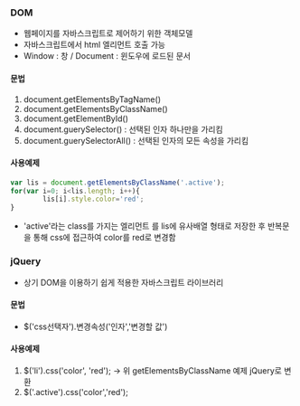 ### DOM
- 웹페이지를 자바스크립트로 제어하기 위한 객체모델
- 자바스크립트에서 html 엘리먼트 호출 가능
- Window : 창 / Document : 윈도우에 로드된 문서

#### 문법
1. document.getElementsByTagName()
2. document.getElementsByClassName()
3. document.getElementById()
4. document.guerySelector() : 선택된 인자 하나만을 가리킴
5. document.guerySelectorAll() : 선택된 인자의 모든 속성을 가리킴

#### 사용예제
```javascript
var lis = document.getElementsByClassName('.active');
for(var i=0; i<lis.length; i++){
		lis[i].style.color='red';
}
```
- 'active'라는 class를 가지는 엘리먼트 를 lis에 유사배열 형태로 저장한 후 반복문을 통해 css에 접근하여 color를 red로 변경함

### jQuery
- 상기 DOM을 이용하기 쉽게 적용한 자바스크립트 라이브러리

#### 문법
- $('css선택자').변경속성('인자','변경할 값')

#### 사용예제
1. $('li').css('color', 'red'); → 위 getElementsByClassName 예제 jQuery로 변환
2. $('.active').css('color','red');